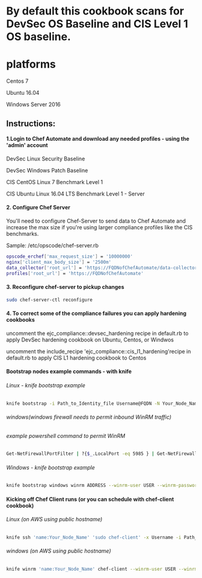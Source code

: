 # By default this cookbook scans for DevSec OS Baseline and CIS Level 1 OS baseline.

# platforms
Centos 7

Ubuntu 16.04

Windows Server 2016

## Instructions:
#### 1.Login to Chef Automate and download any needed profiles - using the 'admin' account
DevSec Linux Security Baseline

DevSec Windows Patch Baseline

CIS CentOS Linux 7 Benchmark Level 1

CIS Ubuntu Linux 16.04 LTS Benchmark Level 1 - Server

#### 2. Configure Chef Server
You'll need to configure Chef-Server to send data to Chef Automate and increase the max size if you're using larger compliance profiles like the CIS benchmarks.

Sample: /etc/opscode/chef-server.rb

```bash
opscode_erchef['max_request_size'] = '10000000'
nginx['client_max_body_size'] = '2500m'
data_collector['root_url'] = 'https://FQDNofChefAutomate/data-collector/v0/'
profiles['root_url'] = 'https://FQDNofChefAutomate'
```

#### 3. Reconfigure chef-server to pickup changes
```bash
sudo chef-server-ctl reconfigure
```

#### 4. To correct some of the compliance failures you can apply hardening cookbooks
uncomment the ejc_compliance::devsec_hardening recipe in default.rb to apply DevSec hardening cookbook on Ubuntu, Centos, or Windwos

uncomment the include_recipe 'ejc_compliance::cis_l1_hardening'recipe in default.rb to apply CIS L1 hardening cookbook to Centos

#### Bootstrap nodes example commands - with knife
###### Linux - knife bootstrap example
```bash
knife bootstrap -i Path_to_Identity_file Username@FQDN -N Your_Node_Name --sudo -run-list 'recipe[Your_Cookbook_Name]'
```
###### windows(windows firewall needs to permit inbound WinRM traffic)
###### example powershell command to permit WinRM
```bash
Get-NetFirewallPortFilter | ?{$_.LocalPort -eq 5985 } | Get-NetFirewallRule | ?{ $_.Direction -eq "Inbound" -and $_.Profile -eq "Public" -and $_.Action -eq "Allow"} | Set-NetFirewallRule -RemoteAddress "Any"
```
###### Windows - knife bootstrap example
```bash
knife bootstrap windows winrm ADDRESS --winrm-user USER --winrm-password 'PASSWORD' --node-name Your_Node_Name --run-list 'recipe[Your_Cookbook_Name]'
```
#### Kicking off Chef Client runs (or you can schedule with chef-client cookbook)
###### Linux (on AWS using public hostname)
```bash
knife ssh 'name:Your_Node_Name' 'sudo chef-client' -x Username -i Path_to_Identity_file -a ec2.public_hostname
```
###### windows (on AWS using public hostname)
```bash
knife winrm 'name:Your_Node_Name' chef-client --winrm-user USER --winrm-password 'PASSWORD' --attribute cloud.public_hostname
```
